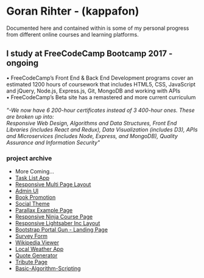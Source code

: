 
# Goran Rihter - (kappafon)

Documented here and contained within is some of my personal progress from different online courses and learning platforms.

## I study at FreeCodeCamp Bootcamp 2017 - ongoing

• FreeCodeCamp’s Front End & Back End Development programs cover an estimated 1200 hours of coursework that includes HTML5, CSS, JavaScript and jQuery, Node.js, Express.js, Git, MongoDB and working with APIs <br />
• FreeCodeCamp’s Beta site has a remastered and more current curriculum <br /><br />
_"-We now have 6 200-hour certificates instead of 3 400-hour ones. These are broken up into: <br />
      Responsive Web Design, Algorithms and Data Structures, Front End Libraries (includes React and Redux), Data Visualization (includes D3), APIs and Microservices (includes Node, Express, and MongoDB), Quality Assurance and Information Security"_

### project archive 

- More Coming...
- [Task List App](https://kappafon.github.io/tasklist/index.html)
- [Responsive Multi Page Layout](https://kappafon.github.io/multi-page-template/src/index.html)
- [Admin UI](https://kappafon.github.io/admin-ui/src/index.html)
- [Book Promotion](https://kappafon.github.io/book-project/src/index.html)
- [Social Theme](https://kappafon.github.io/social-theme/src/index.html)
- [Parallax Example Page](https://kappafon.github.io/paralax-example/index.html)
- [Responsive Ninja Course Page](https://kappafon.github.io/ninja-responsive/index.html)
- [Responsive Lightsaber Inc Layout](https://kappafon.github.io/lightsaber-inc-layout/index.html)
- [Bootstrap Portal Gun - Landing Page](https://kappafon.github.io/landing-page/index.html)
- [Survey Form](https://kappafon.github.io/survey-form/index.html)
- [Wikipedia Viewer](https://kappafon.github.io/wikipedia-viewer/index.html)
- [Local Weather App](https://kappafon.github.io/local-weather/index.html)
- [Quote Generator](https://kappafon.github.io/quote-generator/index.html)
- [Tribute Page](https://kappafon.github.io/tribute-page/index.html)
- [Basic-Algorithm-Scripting](https://github.com/kappafon/kappafon.github.io/tree/master/Basic-Algorithm-Scripting)






